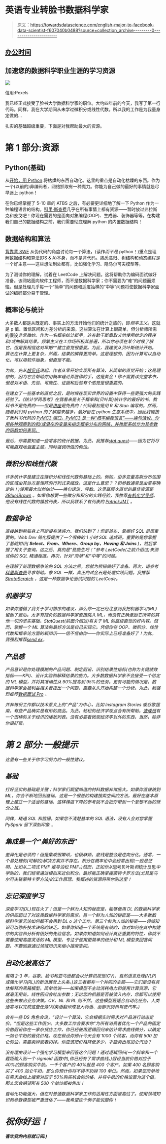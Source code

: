 # 英语专业转脸书数据科学家

> 原文：<https://towardsdatascience.com/english-major-to-facebook-data-scientist-f607040b0488?source=collection_archive---------0----------------------->

## [办公时间](https://towardsdatascience.com/tagged/office-hours)

## 加速您的数据科学职业生涯的学习资源

![](img/d07baf962254122b0de4e60510d52d1f.png)

信用:Pexels

我已经正式接受了脸书大学数据科学家的职位。大约四年前的今天，我写了第一行代码。同样，我在大学期间从未学过微积分或线性代数。所以我的工作是为我量身定做的…

扎实的基础超级重要，下面是对我帮助最大的资源。

# 第 1 部分:资源

## Python(基础)

从[开始，用 Python](https://automatetheboringstuff.com/) 将枯燥的东西自动化。这里的重点是自动化枯燥的东西。作为一个(以前的)非编码者，网络抓取有一种魔力。你能为自己做的最好的事情就是尽早迷上 python！

在你已经掌握了 5-10 章的 ATBS 之后，有必要更详细地了解一下 Python 作为一种编程语言的结构。[科里·斯查费](https://www.youtube.com/channel/UCCezIgC97PvUuR4_gbFUs5g)几乎在所有事情上都有资源——暂时放过弗拉斯克和姜戈吧！你现在需要的是面向对象编程(OOP)、生成器、装饰器等等。在构建我们自己的数据结构之前，我们需要彻底理解 python 的内置数据结构！

## 数据结构和算法

[背靠背 SWE](https://www.youtube.com/c/BackToBackSWE) 从伪代码的角度讨论每一个算法，(读作*而不是* python！)重点是理解数据结构和算法(DS & A)本身，而不是背代码。熟悉递归、树结构和动态编程是一个好主意——这些想法到处都有，比如强化学习、隐马尔可夫模型等。

为了测试你的理解，试着在 LeetCode 上解决问题。这将帮助你为编码面试做好准备。该网站面向软件工程师，而不是数据科学家；你不需要为“难”的问题而烦恼。但是处理几乎每一个“简单”的问题和适度抽样的“中等”问题将使数据科学家面试的编码部分易于管理。

## 概率论与统计

大多数人都是从既定的、事实上的方法开始他们的统计之旅的，即*频率主义*。这就是 p 值、置信区间和方差分析的来源。这些算法在计算上很简单，但分析师所需的假设*非常微妙。*作为一名概率统计新手，这有助于断章取义地使用给定的程序和/或曲解其结果。频繁主义在工作场所极其普遍，所以你必须在某个时候了解它。但是我相信这对*早期**建立直觉很重要。为此，我建议从贝叶斯统计开始。算法在计算上更复杂，然而，结果的解释更简单。这是理想的，因为计算可以自动化，可以用软件抽象，但直觉不能。*

*为此，先从[想贝氏](https://greenteapress.com/wp/think-bayes/)说起。作者从零开始实现所有算法，从简单的直觉开始；这是理想的，因为它会帮助你用概率理论弄脏你的手，这是黄金！你不需要读完整本书，但是对术语、先验、可能性、证据和后验有个感觉是很重要的。*

*在建立了一些基本的直觉之后，是时候在现实世界的设置中获得一些更强大的实践经验了。《统计学再思考》在我看来是关于概率和(贝叶斯)统计学的最好的书。教科书不是免费的——但是[讲座](https://www.youtube.com/playlist?list=PLDcUM9US4XdNM4Edgs7weiyIguLSToZRI)是免费的！代码最初是用 R 和 Stan 编写的。然而，随着我们对 python 的了解越来越多，最好留在 python 生态系统中，因此我链接了教科书代码的 [PyMC3 端口。PyMC3 是一种“概率编程语言”——换句话说，你用各种观察到的和/或潜在的变量来指定概率分布的网络，并推断系统作为其参数的函数如何表现。](https://github.com/pymc-devs/resources/tree/master/Rethinking_2)*

*最后，你需要知道一些常客的统计数据。为此，我推荐[stat quest](https://www.youtube.com/c/joshstarmer)——因为它将尽可能直观地涵盖主题，同时强调所做的假设。*

## *微积分和线性代数*

*许多统计学是建立在微积分和线性代数的基础上的。例如，由多变量高斯分布包围的区域由其协方差矩阵的行列式来缩放。这是什么意思？？和参数通常是由常客确定的！)使用最大似然估计——换句话说，导数。这里高层次直觉的最佳资源是 [3Blue1Brown](https://www.youtube.com/channel/UCYO_jab_esuFRV4b17AJtAw) 。如果你想要一些微分和积分的实践经验，我推荐[有机化学导师](https://www.youtube.com/c/TheOrganicChemistryTutor)。他没有线性代数的播放列表，所以我联系了有列表的 [PatrickJMT](https://www.youtube.com/playlist?list=PLAFEC355DFEADC30C) 。*

## *数据争论*

*直接跳到熊猫身上可能很有诱惑力。我们快到了！但是首先，掌握好 SQL 是很重要的。Web Dev 简化版提供了一个很棒的 1 小时 SQL 速成班。重要的是您掌握了基础知识( **Select、From、Where、Group by、Having 和 Joins** )，然后掌握了相关子查询。这之后，真的是“熟能生巧！”参考 LeetCode(之前介绍过)来测试你的 SQL 精通程度。再次，针对“简单”和“中等”的问题。*

*在理解了处理数据争论的 SQL 方法之后，您就为熊猫做好了准备。再次，请参考[科里斯查费](https://www.youtube.com/playlist?list=PL-osiE80TeTsWmV9i9c58mdDCSskIFdDS)寻求帮助。像 SQL 一样，真正的试金石是处理实践问题。我推荐 [StrataScratch](https://www.stratascratch.com/) ，这是一种数据争论面试问题的 LeetCode。*

## *机器学习*

*如果你遵循了我关于学习排序的建议，那么你一定已经注意到我把机器学习(ML)留到了最后。太多有抱负的数据科学家直接跳入 ML，而没有正确激励它所需的其他一切的坚实基础。StatQuest(前面介绍过)有关于 ML 的高级直觉的好内容。然而，掌握一个 ML 算法的最好方法是自己实现它。凭借你在 OOP、微积分、线性代数和概率论方面的新知识——信不信由你——你实际上已经准备好了！为此，我强烈推荐[send ex](https://www.youtube.com/playlist?list=PLQVvvaa0QuDfKTOs3Keq_kaG2P55YRn5v)。*

## *产品感*

*产品意识是你处理模糊的产品问题、制定假设、识别结果性指标(也称为关键绩效指标——KPI)、设计实验和解释结果的能力。大多数数据科学家不会接受一个给定的 ML 模型，并将其准确性从 90%提高到 95%的任务。更有可能的情况是，数据科学家会被利益相关者提出一个问题，需要从头开始构建一个分析。为此，我强烈推荐[数据面试 Pro](https://www.youtube.com/c/DataInterviewPro) 。*

*并非每份工作都以技术意义上的“产品”为中心，比如 Instagram Stories 或谷歌搜索。有些产品确实是有形的商品。为此，轻松的经济学观点会有所帮助。[速成班](https://www.youtube.com/playlist?list=PL1oDmcs0xTD-dJN1PL2N1urX0EKupBJCQ)有一个很棒的关于经济的播放列表。没有必要看微观经济学以外的东西，当然，除非你很好奇。*

# *第 2 部分:一般提示*

*这里有一些关于你学习努力的一般性建议。*

## *基础*

*打好坚实的基础是关键；科学家们期望知道的材料数据非常庞大。如果你直接跳到 ML，你会不断地回到基础，这是一个很差的构建搜索空间的方法。最好在基本原理上建立一个适当的基础，这样梯度下降的参考就不会把你带到一个意想不到的微分之旅。*

*同样，精通 SQL 和熊猫。如果您不清楚基本的 SQL 语法，没有人会对您掌握 PySpark 留下深刻印象…*

## *集成是一个“美好的东西”*

*差异化是必须的！但是集成很繁琐，也很麻烦。底线是整合是逆向分化。通常，一个易处理的(可解的)解决方案并不存在。积分在概率论中会经常出现(一般是证明，比如从二项式 PMF 推导泊松 PMF。)然而，正如你从*思考贝叶斯*和*统计反思*中学到的，我们经常通过模拟来近似积分。最好能正确掌握蒙特卡罗方法(尤其是马尔可夫链蒙特卡罗方法)的工作原理。我概述的资源将带你到这里！*

## *忘记深度学习*

*深度学习(DL)现在火了！但是一个鲜为人知的秘密是，能够使用 DL 的数据科学家的供应超过了对这类数据科学家的需求。另一个鲜为人知的秘密是——大多数数据科学家无论如何都不会用到 DL o 这个工作。第三个鲜为人知的秘密——领域知识可以弥补技术诀窍的缺乏。如果你知道一个系统是有效的，你对如何在其中构建你的实验和分析有很好的先验信念。如果你知道如何设计真正重要的特性，你就不需要使用高度灵活的 ML 模型。专注于使用更简单的统计和 ML 模型来回答问题，不要回避通过领域知识来缩小搜索空间。*

## *自动化被高估了*

*每隔 2-3 年，谷歌、脸书和亚马逊都会以计算机视觉(CV)、自然语言处理(NLP)或强化学习(RL)的新进展登上头条。)这三者都有一个共同的主题——它们是没有具体解释的黑箱模型。简单地说——如果模型不主动消耗电力和使用计算资源，它就毫无用处。线性回归会吐出参数；无论您的机器是否被读入内存，您都可以使用这些来做出业务决策。CV、NL 和 RL 则不然。这些模型最适合自动化任务，人类通常可以完成这些任务(将英语翻译成意大利语、面部识别和驾驶汽车。)*

*会有一些 DS 角色会说，“*设计一个算法，它会根据实时需求对产品进行动态定价。“但是这些工作很少。大多数工作会要求你“*为所有消费者优化一个产品的固定价格*假设你在一家杂货店工作，你已经使用逻辑回归来估计需求曲线微分，以确定一加仑牛奶的最优价格。现在假设你预计今天会有 1000 个顾客，而你有 500 加仑的油，需要卖掉或者扔掉。你应该把价格降低多少，才能卖出每加仑汽油？**

*没有理由设计一个强化学习模型来回答这个问题！通过逻辑回归(一个斜率和一个截距输入到一个 sigmoid 函数中),你已经有了需求曲线。)假设当前价格对应于 40%的顾客购买牛奶。一千个客户的 40%就是 400 个客户。如果 400 名顾客购买了 400 加仑牛奶，那么你预计你将不得不扔掉 100 单位。然而，如果您简单地在需求曲线上搜索对应于 50%购买机会的价格，并将牛奶的价格设置为这个值，那么您会期望所有 500 个单位都被售出！*

*自动化功能强大，但在对普通数据科学家工作的适用性方面被高估了。使用领域知识和参数模型被严重低估了——我希望这个例子能说服你！*

# *祝你好运！*

***喜欢我的内容就订阅:)***